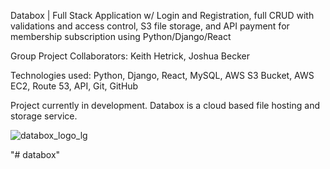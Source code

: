 Databox | Full Stack Application w/ Login and Registration, full CRUD with validations and access control, S3 file storage, and API payment for membership subscription using Python/Django/React

Group Project Collaborators: Keith Hetrick, Joshua Becker

Technologies used: Python, Django, React, MySQL, AWS S3 Bucket, AWS EC2, Route 53, API, Git, GitHub

Project currently in development. Databox is a cloud based file hosting and storage service. 

![databox_logo_lg](https://user-images.githubusercontent.com/98496684/197373955-cbe7722c-2985-4a45-bcc5-cb3ddcf981c7.png)

"# databox" 


